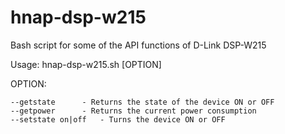 # hnap-dsp-w215
Bash script for some of the API functions of D-Link DSP-W215

Usage: hnap-dsp-w215.sh [OPTION]

OPTION:

	--getstate		- Returns the state of the device ON or OFF
	--getpower		- Returns the current power consumption
	--setstate on|off	- Turns the device ON or OFF
